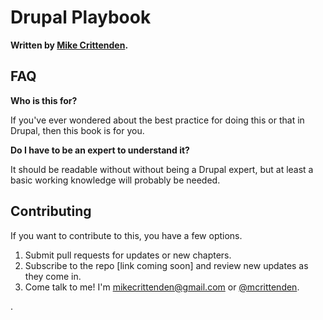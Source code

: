 # Drupal Playbook

**Written by **[**Mike Crittenden**](http://mikecr.it/)**.**

## FAQ

**Who is this for?**

If you've ever wondered about the best practice for doing this or that in Drupal, then this book is for you.

**Do I have to be an expert to understand it?**

It should be readable without without being a Drupal expert, but at least a basic working knowledge will probably be needed.

## Contributing

If you want to contribute to this, you have a few options.

1. Submit pull requests for updates or new chapters.
2. Subscribe to the repo \[link coming soon\] and review new updates as they come in.
3. Come talk to me! I'm [mikecrittenden@gmail.com](mailto:mikecrittenden@gmail.com) or [@mcrittenden](http://twitter.com/mcrittenden).

.



